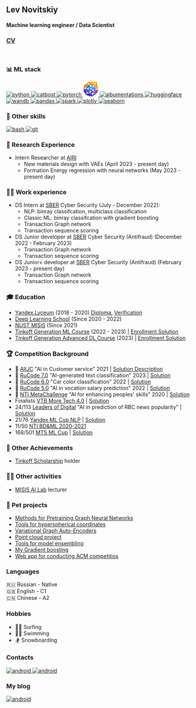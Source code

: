 ## Lev Novitskiy
#### Machine learning engineer / Data Scientist

### [CV](https://docs.google.com/document/d/1jdLZTA3AKpMN6FJjoJle_kphrkk5LOnrjv5tbOGH8vM/edit?usp=sharing)
</br>

### 📊 ML stack
<p align="left"> 
  <a href="https://www.python.org" target="_blank"> 
    <img src="https://upload.wikimedia.org/wikipedia/commons/thumb/c/c3/Python-logo-notext.svg/1869px-Python-logo-notext.svg.png" alt="python" width="40" height="40"/>
  </a>
  
  <a href="https://www.python.org" target="_blank"> 
    <img src="https://upload.wikimedia.org/wikipedia/commons/c/cc/CatBoostLogo.png" alt="catbost" width="40" height="40"/>
  </a>
  
  <a href="https://pytorch.org" target="_blank"> 
    <img src="https://pytorch.org/assets/images/pytorch-logo.png" alt="pytorch" width="45" height="45"/>
  </a>
  
   <a href="https://pytorch-geometric.readthedocs.io/en/latest/#" target="_blank"> 
    <img src="https://raw.githubusercontent.com/pyg-team/pyg_sphinx_theme/master/pyg_sphinx_theme/static/img/pyg_logo.png" alt="pytorch-geometric" width="40" height="40"/>
  </a>
  
  <a href="https://albumentations.ai" target="_blank"> 
    <img src="https://albumentations.ai/assets/img/custom/albumentations_logo.png" alt="albumentations" width="40" height="40"/>
  </a>

  <a href="https://huggingface.co" target="_blank"> 
    <img src="https://uptime-storage.s3.amazonaws.com/logos/d32f5c39b694f3e64d29fc2c9b988cdd.png" alt="huggingface" width="40" height="40"/>
  </a>
  
  <a href="https://wandb.ai/site" target="_blank"> 
    <img src="https://wandb.ai/logo.png" alt="wandb" width="40" height="40"/>
  </a>
  
  <a href="https://pandas.pydata.org" target="_blank"> 
    <img src="https://encrypted-tbn0.gstatic.com/images?q=tbn:ANd9GcT01Ctpf3nRjz7b9l-om2h2llNA0jL4d_MVtXXXHVF5mWIn5nyMXLgzYscFGZdbhf_LN8M&usqp=CAU" alt="pandas" width="40" height="40"/>
  </a>
  
  <a href="https://spark.apache.org" target="_blank"> 
    <img src="https://cdn.icon-icons.com/icons2/2699/PNG/512/apache_spark_logo_icon_170560.png" alt="spark" width="40" height="40"/>
  </a>
  
  <a href="https://plotly.com" target="_blank"> 
    <img src="https://cdn.icon-icons.com/icons2/2699/PNG/512/plot_ly_logo_icon_168902.png" alt="plotly" width="40" height="40"/>
  </a>
  
  <a href="https://seaborn.pydata.org" target="_blank"> 
    <img src="https://seaborn.pydata.org/_images/logo-mark-lightbg.svg" alt="seaborn" width="40" height="40"/>
  </a>
  
</p>
  
### 🔧 Other skills
<p>
  <a href="https://ru.wikipedia.org/wiki/Bash" target="_blank"> 
    <img src="https://upload.wikimedia.org/wikipedia/commons/thumb/4/4b/Bash_Logo_Colored.svg/1200px-Bash_Logo_Colored.svg.png" alt="bash" width="40" height="40"/>
  </a>
  
  <a href="https://git-scm.com/doc" target="_blank"> 
    <img src="https://git-scm.com/images/logos/logomark-orange@2x.png" alt="git" width="40" height="40"/>
  </a>
</p>

### 🧪 Research Experience
* Intern Researcher at [AIRI](https://airi.net)
  - New materials design with VAEs (April 2023 - present day)
  - Formation Energy regression with neural networks (May 2023 - present day)

  
### 👨‍💻 Work experience
* DS Intern at [SBER](https://www.sberbank.ru) Cyber Security (July - December 2022):
  - NLP: binray classifcation, multiclass classification
  - Classic ML: binray classifcation with gradient boosting
  - Transaction Graph network
  - Transaction sequence scoring
* DS Junior developer at [SBER](https://www.sberbank.ru) Cyber Security (Antifraud) (December 2022 - February 2023)
  - Transaction Graph network
  - Transaction sequence scoring
* DS Junior+ developer at [SBER](https://www.sberbank.ru) Cyber Security (Antifraud) (February 2023 - present day)
  - Transaction Graph network
  - Transaction sequence scoring

### 🎓 Education
* [Yandex.Lyceum](https://yandexlyceum.ru) (2018 - 2020) [Diploma](https://drive.google.com/file/d/1JjV6csNFe4L6jsJ9uoKAr_vwwYxWpZhs/view?usp=sharing),  [Verification](https://lyceum.yandex.ru/certificate/check/?certNumber=200216574&lastName=Новицкий)
* [Deep Learning School](https://dls.samcs.ru/) (Since 2020 - 2022)
* [NUST MISiS](https://en.misis.ru) (Since 2021)
* [Tinkoff Generation ML Course](https://fintech.tinkoff.ru/school/generation/) (2022 - 2023) | [Enrollment Solution](https://github.com/leffff/tinkoff-generation-solution)
* [Tinkoff Generation Advanced DL Course](https://fintech.tinkoff.ru/school/generation/dl/) (2023) | [Enrollment Solution](https://github.com/leffff/tinkoff-advanced-dl)

### 🏆 Competition Background
* 🥇 [AIIJC](https://aiijc.com/ru/) "AI in Customer service" 2021 | [Solution Description](https://github.com/leffff/AI-IJC)
* 🥇 [RuCode 7.0](https://rucode.net) "AI-generated text classification" 2023 | [Solution](https://github.com/leffff/rucode_7)
* 🥈 [RuCode 6.0](https://rucode.net) "Car color classification" 2022 | [Solution](https://github.com/leffff/rucode_6)
* 🥈 [RuCode 5.0](https://rucode.net) "AI in vocation salary prediction" 2022 | [Solution](https://github.com/leffff/RuCode-Payroll-2022)
* 🥈 [NTI MetaChallenge](https://practicingfutures.org/meta) "AI for enhancing peoples' skills" 2020 | [Solution](https://github.com/leffff/mr_din_bot)
* Finalists [VTB More Tech 4.0](https://moretech.vtb.ru) | [Solution](https://github.com/leffff/vtb_more_tech)
* 24/113 [Leaders of Digital](https://hacks-ai.ru/championships/758453) "AI in prediction of RBC news popularity" | [Solution](https://github.com/leffff/leaders_of_digital_rbc_2022)
* 21/76 [Yandex ML Cup NLP](https://yandex.ru/cup/ml) | [Solution](https://github.com/leffff/yandex_cup_nlp_2021)
* 11/50 [NTI BD&ML 2020-2021](https://ntcontest.ru/tracks/nto-school/proekt-po-iskusstvennomu-intellektu/bolshie-dannye-i-mashinnoe-obuchenie/)
* 168/501 [MTS ML Cup](https://ods.ai/competitions/mtsmlcup) | [Solution](https://github.com/leffff/mts-ml-cup)

### 🎉 Other Achievements
* [Tinkoff Scholarship](https://fintech.tinkoff.ru/activities/scholarship/) holder

### 👨‍🏫 Other activities
* [MISIS AI Lab](https://misisailab.github.io) lecturer

### 🐶 Pet projects
* [Methods for Pretraining Graph Neural Networks](https://github.com/leffff/any-domain-pretrain-gnns)
* [Tools for hyperspherical coordinates](https://github.com/leffff/pytorch-hypersphere)
* [Variational Graph Auto-Encoders](https://github.com/leffff/vgae-pytorch)
* [Point cloud project](https://github.com/leffff/point-cloud-project)
* [Tools for model ensembling](https://github.com/leffff/fast-ensemble)
* [My Gradient boosting](https://github.com/leffff/stackboost)
* [Web app for conducting ACM competitios](https://github.com/cutefluffyfox/zhecker)

### Languages
🇷🇺 Russian - Native <br>
🇬🇧 English - C1 <br>
🇨🇳 Chinese - A2 <br>

### Hobbies
* 🏄‍♂️ Surfing
* 🏊‍♂️ Swimming
* 🏂 Snowboarding

### Contacts
<p align="left"> 
  <a href="https://t.me/lefffffffff" target="_blank"> 
    <img src="https://upload.wikimedia.org/wikipedia/commons/thumb/8/82/Telegram_logo.svg/1024px-Telegram_logo.svg.png" alt="android" width="30" height="30"/> 
  </a>
  <a href="https://www.instagram.com/leffffffffffffff/" target="_blank"> 
    <img src="https://upload.wikimedia.org/wikipedia/commons/thumb/e/e7/Instagram_logo_2016.svg/800px-Instagram_logo_2016.svg.png" alt="android" width="30" height="30"/> 
  </a>
</p>

### My blog
<p align="left"> 
  <a href="https://t.me/mlball_days" target="_blank"> 
    <img src="https://upload.wikimedia.org/wikipedia/commons/thumb/8/82/Telegram_logo.svg/1024px-Telegram_logo.svg.png" alt="android" width="30" height="30"/> 
  </a>
</p>
